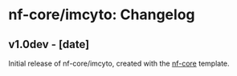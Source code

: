 # nf-core/imcyto: Changelog

## v1.0dev - [date]

Initial release of nf-core/imcyto, created with the [nf-core](http://nf-co.re/) template.
